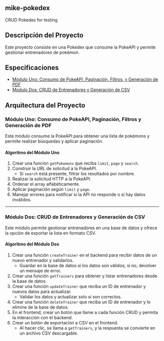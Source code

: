 ## mike-pokedex
CRUD Pokedex for testing

## Descripción del Proyecto
Este proyecto consiste en una Pokedex que consume la PokeAPI y permite gestionar entrenadores de pokémon.

## Especificaciones
- [Módulo Uno: Consumo de PokeAPI, Paginación, Filtros, y Generación de PDF](#módulo-uno-consumo-de-pokeapi-paginación-filtros-y-generación-de-pdf)
- [Módulo Dos: CRUD de Entrenadores y Generación de CSV](#módulo-dos-crud-de-entrenadores-y-generación-de-csv)


## Arquitectura del Proyecto

### Módulo Uno: Consumo de PokeAPI, Paginación, Filtros y Generación de PDF

Este módulo consume la PokeAPI para obtener una lista de pokémons y permite realizar búsquedas y aplicar paginación.

#### Algoritmo del Módulo Uno

1. Crear una función `getPokemons` que reciba `limit`, `page` y `search`.
2. Construir la URL de solicitud a la PokeAPI.
   - Si `search` está presente, filtrar los resultados por nombre.
3. Realizar la solicitud HTTP a la PokeAPI.
4. Ordenar el array alfabéticamente.
5. Aplicar paginación según `limit` y `page`.
6. Manejar errores para notificar si la API no responde o si hay datos inválidos.

---

### Módulo Dos: CRUD de Entrenadores y Generación de CSV

Este módulo permite gestionar entrenadores en una base de datos y ofrece la opción de exportar la lista en formato CSV.

#### Algoritmo del Módulo Dos

1. Crear una función `createTrainer` en el backend para recibir datos de un nuevo entrenador y validarlos.
   - Guardar en la base de datos si los datos son válidos; si no, devolver un mensaje de error.
2. Crear una función `getTrainers` para obtener y listar entrenadores desde la base de datos.
3. Crear una función `updateTrainer` que reciba un ID de entrenador y nuevos datos para actualizar.
   - Validar los datos y actualizar solo si son correctos.
4. Crear una función `deleteTrainer` que reciba un ID de entrenador y lo elimine de la base de datos.
5. En el frontend, crear un botón que llame a cada función CRUD y permita la interacción con el backend.
6. Crear un botón de exportación a CSV en el frontend.
   - Al hacer clic, se llama a `getTrainers`, y la respuesta se convierte en un archivo CSV descargable.
